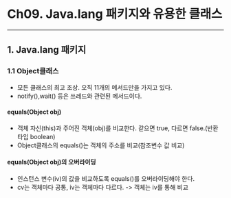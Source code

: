 # Ch09. Java.lang 패키지와 유용한 클래스
---

## 1. Java.lang 패키지

### 1.1 Object클래스
* 모든 클래스의 최고 조상. 오직 11개의 메서드만을 가지고 있다.
* notify(),wait() 등은 쓰레드와 관련된 메서드이다.

#### equals(Object obj)
* 객체 자신(this)과 주어진 객체(obj)를 비교한다. 같으면 true, 다르면 false.(반환타입 boolean)
* Object클래스의 equals()는 객체의 주소를 비교(참조변수 값 비교)

#### equals(Object obj)의 오버라이딩
* 인스턴스 변수(iv)의 값을 비교하도록 equals()를 오버라이딩해야 한다.
* cv는 객체마다 공통, iv는 객체마다 다르다. -> 객체는 iv를 통해 비교

